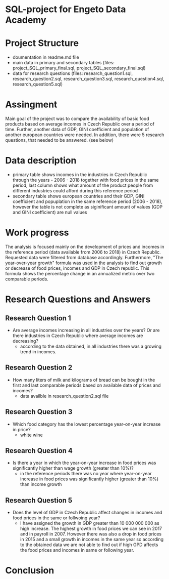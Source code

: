 # SQL-project for Engeto Data Academy

# Project Structure
 - doumentation in readme.md file 
 - main data in primary and secondary tables (files: project_SQL_primary_final.sql, project_SQL_secondary_final.sql)
 - data for research questions (files: research_question1.sql, research_question2.sql, research_question3.sql, research_question4.sql, research_question5.sql)

# Assingment
 Main goal of the project was to compare the availability of basic food products based on average incomes in Czech Republic over a period of time. Further, another data of GDP, GINI coefficient and population of another european countries were needed. In addition, there were 5 research questions, that needed to be answered. (see below)

# Data description
 - primary table shows incomes in the industries in Czech Republic through the years - 2006 - 2018 together with food prices in the same period, last column shows what amount of the product people from different industries could afford during this reference period
 - secondary table shows european countries and their GDP, GINI coefficient and popuplation in the same reference period (2006 - 2018), however the table is not complete as siginificant amount of values (GDP and GINI coefficient) are null values

# Work progress 
 The analysis is focused mainly on the development of prices and incomes in the reference period (data available from 2006 to 2018) in Czech Republic. Requested data were filtered from database accordingly. Furthermore, "The year-over-year growth" formula was used in the analysis to find out growth or decrease of food prices, incomes and GDP in Czech republic. This formula shows the percentage change in an annualized metric over two comparable periods.  
# Research Questions and Answers
## Research Question 1
 - Are average incomes increasing in all industries over the years? Or are there industries in Czech Republic where 
average incomes are decreasing? 
	- according to the data obtained, in all industries there was a growing trend in incomes. 
## Research Question 2
 - How many liters of milk and kilograms of bread can be bought in the first and last comparable periods based on available data of prices and incomes? 
	- data availble in research_question2.sql file
## Research Question 3
 - Which food category has the lowest percentage year-on-year increase in price? 
	- white wine
## Research Question 4
 - Is there a year in which the year-on-year increase in food prices was significantly higher than wage growth (greater than 10%)? 
	- in the reference periods there was no year where year-on-year increase in food prices was significantly higher (greater than 10%)  than income growth
## Research Question 5
 - Does the level of GDP in Czech Republic affect changes in incomes and food prices in the same or follwoing year?
	- I have assigned the growth in GDP greater than 10 000 000 000 as high increase. The highest growth in food prices we can see in 2017 and in payroll in 2007. However there was also a drop in food prices in 2015 and a small growth in incomes in the same year so according to the obtained data we are not able to find out if high GPD affects the food prices and incomes in same or following year. 

# Conclusion 
 

